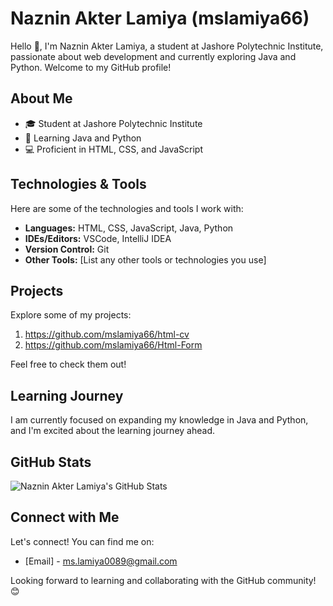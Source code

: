 # Naznin Akter Lamiya (mslamiya66)

Hello 👋, I'm Naznin Akter Lamiya, a student at Jashore Polytechnic Institute, passionate about web development and currently exploring Java and Python. Welcome to my GitHub profile!

## About Me

- 🎓 Student at Jashore Polytechnic Institute
- 🌱 Learning Java and Python
- 💻 Proficient in HTML, CSS, and JavaScript

## Technologies & Tools

Here are some of the technologies and tools I work with:

- **Languages:** HTML, CSS, JavaScript, Java, Python
- **IDEs/Editors:** VSCode, IntelliJ IDEA
- **Version Control:** Git
- **Other Tools:** [List any other tools or technologies you use]

## Projects

Explore some of my projects:

1. https://github.com/mslamiya66/html-cv
2. https://github.com/mslamiya66/Html-Form

Feel free to check them out!

## Learning Journey

I am currently focused on expanding my knowledge in Java and Python, and I'm excited about the learning journey ahead.

## GitHub Stats

![Naznin Akter Lamiya's GitHub Stats](https://github-readme-stats.vercel.app/api?username=mslamiya66&show_icons=true&theme=radical)

## Connect with Me

Let's connect! You can find me on:

- [Email] - ms.lamiya0089@gmail.com 

Looking forward to learning and collaborating with the GitHub community! 😊
